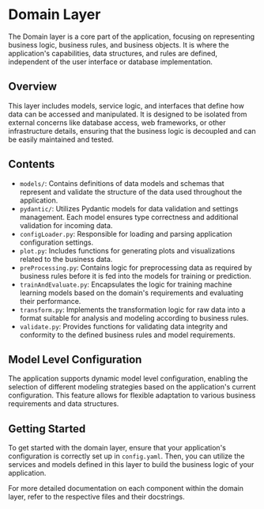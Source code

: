 # Domain Layer

The Domain layer is a core part of the application, focusing on representing business logic, business rules, and business objects. It is where the application's capabilities, data structures, and rules are defined, independent of the user interface or database implementation.

## Overview

This layer includes models, service logic, and interfaces that define how data can be accessed and manipulated. It is designed to be isolated from external concerns like database access, web frameworks, or other infrastructure details, ensuring that the business logic is decoupled and can be easily maintained and tested.

## Contents

- `models/`: Contains definitions of data models and schemas that represent and validate the structure of the data used throughout the application.
- `pydantic/`: Utilizes Pydantic models for data validation and settings management. Each model ensures type correctness and additional validation for incoming data.
- `configLoader.py`: Responsible for loading and parsing application configuration settings.
- `plot.py`: Includes functions for generating plots and visualizations related to the business data.
- `preProcessing.py`: Contains logic for preprocessing data as required by business rules before it is fed into the models for training or prediction.
- `trainAndEvaluate.py`: Encapsulates the logic for training machine learning models based on the domain's requirements and evaluating their performance.
- `transform.py`: Implements the transformation logic for raw data into a format suitable for analysis and modeling according to business rules.
- `validate.py`: Provides functions for validating data integrity and conformity to the defined business rules and model requirements.

## Model Level Configuration

The application supports dynamic model level configuration, enabling the selection of different modeling strategies based on the application's current configuration. This feature allows for flexible adaptation to various business requirements and data structures.

## Getting Started

To get started with the domain layer, ensure that your application's configuration is correctly set up in `config.yaml`. Then, you can utilize the services and models defined in this layer to build the business logic of your application.

For more detailed documentation on each component within the domain layer, refer to the respective files and their docstrings.
